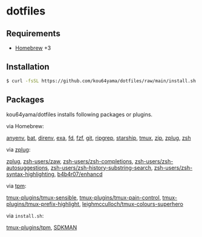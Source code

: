 # dotfiles

## Requirements

- [Homebrew](https://brew.sh) +3

## Installation

```bash
$ curl -fsSL https://github.com/kou64yama/dotfiles/raw/main/install.sh | bash
```

## Packages

kou64yama/dotfiles installs following packages or plugins.

via Homebrew:

[anyenv](https://formulae.brew.sh/formula/anyenv#default),
[bat](https://formulae.brew.sh/formula/bat#default),
[direnv](https://formulae.brew.sh/formula/direnv#default),
[exa](https://formulae.brew.sh/formula/exa#default),
[fd](https://formulae.brew.sh/formula/fd#default),
[fzf](https://formulae.brew.sh/formula/fzf#default),
[git](https://formulae.brew.sh/formula/git#default),
[ripgrep](https://formulae.brew.sh/formula/ripgrep#default),
[starship](https://formulae.brew.sh/formula/starship#default),
[tmux](https://formulae.brew.sh/formula/tmux#default),
[zip](https://formulae.brew.sh/formula/zip#default),
[zplug](https://formulae.brew.sh/formula/zplug#default),
[zsh](https://formulae.brew.sh/formula/zsh#default)

via [zplug](https://github.com/zplug/zplug):

[zplug](https://github.com/zplug/zplug),
[zsh-users/zaw](https://github.com/zsh-users/zaw),
[zsh-users/zsh-completions](https://github.com/zsh-users/zsh-completions),
[zsh-users/zsh-autosuggestions](https://github.com/zsh-users/zsh-autosuggestions),
[zsh-users/zsh-history-substring-search](https://github.com/zsh-users/zsh-history-substring-search),
[zsh-users/zsh-syntax-highlighting](https://github.com/zsh-users/zsh-syntax-highlighting),
[b4b4r07/enhancd](https://github.com/b4b4r07/enhancd)

via [tpm](https://github.com/tmux-plugins/tpm):

[tmux-plugins/tmux-sensible](https://github.com/tmux-plugins/tmux-sensible),
[tmux-plugins/tmux-pain-control](https://github.com/tmux-plugins/tmux-pain-control),
[tmux-plugins/tmux-prefix-highlight](https://github.com/tmux-plugins/tmux-prefix-highlight),
[leighmcculloch/tmux-colours-superhero](https://github.com/leighmcculloch/tmux-colours-superhero)

via `install.sh`:

[tmux-plugins/tpm](https://github.com/tmux-plugins/tpm),
[SDKMAN](https://sdkman.io)
